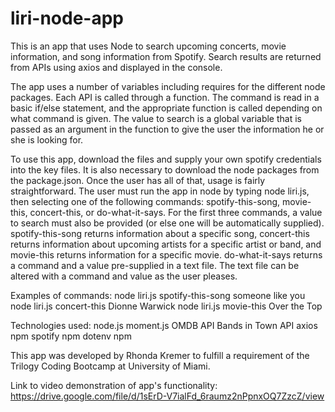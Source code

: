 # liri-node-app
This is an app that uses Node to search upcoming concerts, movie information, and song information from Spotify. Search results are returned from APIs using axios and displayed in the console. 

The app uses a number of variables including requires for the different node packages. Each API is called through a function. The command is read in a basic if/else statement, and the appropriate function is called depending on what command is given. The value to search is a global variable that is passed as an argument in the function to give the user the information he or she is looking for. 

To use this app, download the files and supply your own spotify credentials into the key files. It is also necessary to download the node packages from the package.json. Once the user has all of that, usage is fairly straightforward. The user must run the app in node by typing node liri.js, then selecting one of the following commands: spotify-this-song, movie-this, concert-this, or do-what-it-says. For the first three commands, a value to search must also be provided (or else one will be automatically supplied). spotify-this-song returns information about a specific song, concert-this returns information about upcoming artists for a specific artist or band, and movie-this returns information for a specific movie. do-what-it-says returns a command and a value pre-supplied in a text file. The text file can be altered with a command and value as the user pleases. 

Examples of commands:
node liri.js spotify-this-song someone like you
node liri.js concert-this Dionne Warwick
node liri.js movie-this Over the Top

Technologies used:
node.js
moment.js
OMDB API
Bands in Town API
axios npm
spotify npm
dotenv npm


This app was developed by Rhonda Kremer to fulfill a requirement of the Trilogy Coding Bootcamp at University of Miami. 

Link to video demonstration of app's functionality: https://drive.google.com/file/d/1sErD-V7ialFd_6raumz2nPpnxOQ7ZzcZ/view